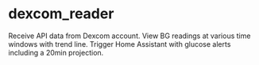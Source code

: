 # dexcom_reader
Receive API data from Dexcom account. View BG readings at various time windows with trend line. Trigger Home Assistant with glucose alerts including a 20min projection. 
